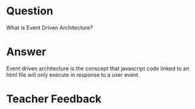 # Question
What is Event Driven Architecture?

# Answer
Event driven architecture is the conscept that javascript code linked to an html file will only execute in response to a user event.

# Teacher Feedback